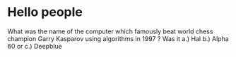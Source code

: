 # Hello people
What was the name of the computer which famously beat world chess champion Garry Kasparov using algorithms in 1997 ? Was it
a.) Hal
b.) Alpha 60
or c.) Deepblue
